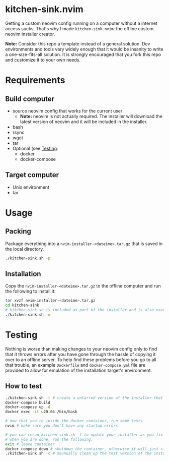 # kitchen-sink.nvim

Getting a custom neovim config running on a computer without a internet access sucks. That's why I made `kitchen-sink.nvim`: the offline custom neovim installer creator.

**Note:** Consider this repo a template instead of a general solution. Dev environments and tools vary widely enough that it would be insanity to write a one-size-fits-all solution. It is strongly encouraged that you fork this repo and customize it to your own needs.

# Requirements

## Build computer

* source neovim config that works for the current user
  * **Note:** neovim is not actually required. The installer will download the latest version of neovim and it will be included in the installer.
* bash
* rsync
* wget
* tar
* Optional (see [Testing](#Testing):
  * docker
  * docker-compose

## Target computer

* Unix environment
* tar

# Usage

## Packing

Package everything into a `nvim-installer-<dateime>.tar.gz` that is saved in the local directory.

```bash
./kitchen-sink.sh -p
```

## Installation

Copy the `nvim-installer-<dateime>.tar.gz` to the offline computer and run the following to install it:

```bash
tar xvzf nvim-installer-<dateime>.tar.gz
cd kitchen-sink
# kitchen-sink.sh is included as part of the installer and is also used to unpack the installer
./kitchen-sink.sh -u
```

# Testing

Nothing is worse than making changes to your neovim config only to find that it throws errors after you have gone through the hassle of copying it over to an offline server. To help find these problems before you go to all that trouble, an example `Dockerfile` and `docker-compose.yml` file are provided to allow for emulation of the installation target's environment.

## How to test

```bash
./kitchen-sink.sh -t # create a untarred version of the installer that the docker container can mount
docker-compose build
docker-compose up -d
docker exec -it u20.04 /bin/bash

# now that you're inside the docker container, run some tests
nvim # make sure you don't have any startup errors

# you can rerun kitchen-sink.sh -t to update your installer as you fix bugs in your source neovim config
# when you are done, run the following:
exit # leave container
docker-compose down # shutdown the container, otherwise it will just sleep in the background for forever
./kitchen-sink.sh -c # maunually clean up the test version of the installer
```
